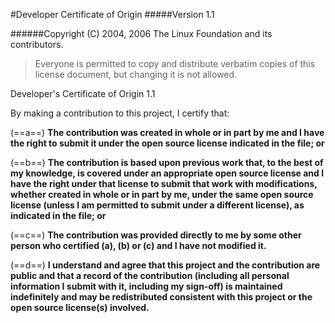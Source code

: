 #Developer Certificate of Origin
#####Version 1.1

######Copyright (C) 2004, 2006 The Linux Foundation and its contributors.

>Everyone is permitted to copy and distribute verbatim copies of this
license document, but changing it is not allowed.


Developer's Certificate of Origin 1.1

By making a contribution to this project, I certify that:

(==a==) **The contribution was created in whole or in part by me and I
    have the right to submit it under the open source license
    indicated in the file; or**

(==b==) **The contribution is based upon previous work that, to the best
    of my knowledge, is covered under an appropriate open source
    license and I have the right under that license to submit that
    work with modifications, whether created in whole or in part
    by me, under the same open source license (unless I am
    permitted to submit under a different license), as indicated
    in the file; or**

(==c==) **The contribution was provided directly to me by some other
    person who certified (a), (b) or (c) and I have not modified
    it.**

(==d==) **I understand and agree that this project and the contribution
    are public and that a record of the contribution (including all
    personal information I submit with it, including my sign-off) is
    maintained indefinitely and may be redistributed consistent with
    this project or the open source license(s) involved.**